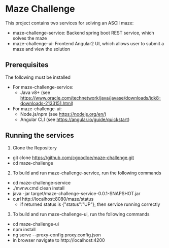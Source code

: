 Maze Challenge
====
This project contains two services for solving an ASCII maze:
*  maze-challenge-service: Backend spring boot REST service, which solves the maze
*  maze-challenge-ui: Frontend Angular2 UI, which allows user to submit a maze and view the solution

Prerequisites
----
The following must be installed
*  For maze-challenge-service:
   *  Java v8+ (see https://www.oracle.com/technetwork/java/javase/downloads/jdk8-downloads-2133151.html)
*  For maze-challenge-ui:
   *  Node.js/npm (see https://nodejs.org/en/)
   *  Angular CLI (see https://angular.io/guide/quickstart)
   
Running the services
----
1. Clone the Repository
  - git clone https://github.com/cgoodloe/maze-challenge.git
  - cd maze-challenge

2. To build and run maze-challenge-service, run the following commands
  - cd maze-challenge-service 
  - ./mvnw.cmd clean install
  - java -jar target/maze-challenge-service-0.0.1-SNAPSHOT.jar
  - curl http://localhost:8080/maze/status
    - if returned status is {"status":"UP"}, then service running correctly

3. To build and run maze-challenge-ui, run the following commands
  - cd maze-challenge-ui
  - npm install
  - ng serve --proxy-config proxy.config.json
  - in browser navigate to http://localhost:4200
  
  
